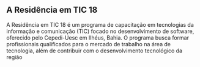 ## A Residência em TIC 18 

A Residência em TIC 18 é um programa de capacitação em tecnologias da informação e comunicação (TIC) focado no desenvolvimento de software, oferecido pelo Cepedi-Uesc em Ilhéus, Bahia. O programa busca formar profissionais qualificados para o mercado de trabalho na área de tecnologia, além de contribuir com o desenvolvimento tecnológico da região

